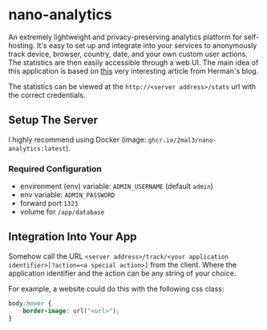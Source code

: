 # nano-analytics

An extremely lightweight and privacy-preserving analytics platform for self-hosting. It's easy to set up and integrate into your services to anonymously track device, browser, country, date, and your own custom user actions. The statistics are then easily accessible through a web UI.
The main idea of this application is based on [this](https://herman.bearblog.dev/how-bear-does-analytics-with-css/) very interesting article from Herman's blog.

The statistics can be viewed at the `http://<server address>/stats` url with the correct credentials.

## Setup The Server

I highly recommend using Docker (image: `ghcr.io/2mal3/nano-analytics:latest`).

### Required Configuration

- environment (env) variable: `ADMIN_USERNAME` (default `admin`)
- env variable: `ADMIN_PASSWORD`
- forward port `1323`
- volume for `/app/database`

## Integration Into Your App

Somehow call the URL `<server address>/track/<your application identifier>[?action=<a special action>]` from the client. Where the application identifier and the action can be any string of your choice.

For example, a website could do this with the following css class:

```css
body:hover {
    border-image: url("<url>");
}
```

